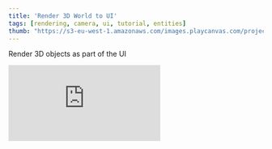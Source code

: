 ```yaml
---
title: 'Render 3D World to UI'
tags: [rendering, camera, ui, tutorial, entities]
thumb: "https://s3-eu-west-1.amazonaws.com/images.playcanvas.com/projects/12/855150/6398DC-image-75.jpg"
---
```


Render 3D objects as part of the UI

<div className="iframe-container">
    <iframe loading="lazy" src="https://playcanv.as/p/CQzD8zlM/" title="Render 3D World to UI" webkitallowfullscreen="true" mozallowfullscreen="true" allow="autoplay" allowfullscreen="true" allowvr="" scrolling="no" frameborder="0" />
</div>
